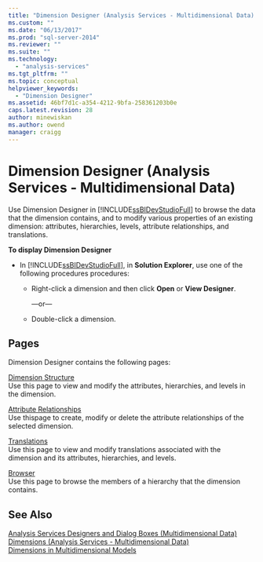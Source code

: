 ```yaml
---
title: "Dimension Designer (Analysis Services - Multidimensional Data) | Microsoft Docs"
ms.custom: ""
ms.date: "06/13/2017"
ms.prod: "sql-server-2014"
ms.reviewer: ""
ms.suite: ""
ms.technology: 
  - "analysis-services"
ms.tgt_pltfrm: ""
ms.topic: conceptual
helpviewer_keywords: 
  - "Dimension Designer"
ms.assetid: 46bf7d1c-a354-4212-9bfa-258361203b0e
caps.latest.revision: 28
author: minewiskan
ms.author: owend
manager: craigg
---
```

# Dimension Designer (Analysis Services - Multidimensional Data)
  Use Dimension Designer in [!INCLUDE[ssBIDevStudioFull](../includes/ssbidevstudiofull-md.md)] to browse the data that the dimension contains, and to modify various properties of an existing dimension: attributes, hierarchies, levels, attribute relationships, and translations.  
  
 **To display Dimension Designer**  
  
-   In [!INCLUDE[ssBIDevStudioFull](../includes/ssbidevstudiofull-md.md)], in **Solution Explorer**, use one of the following procedures procedures:  
  
    -   Right-click a dimension and then click **Open** or **View Designer**.  
  
         —or—  
  
    -   Double-click a dimension.  
  
## Pages  
 Dimension Designer contains the following pages:  
  
 [Dimension Structure](dimension-structure-dimension-designer-analysis-services-multidimensional-data.md)  
 Use this page to view and modify the attributes, hierarchies, and levels in the dimension.  
  
 [Attribute Relationships](attribute-relationships-dimension-designer-analysis-services-multidimensional-data.md)  
 Use thispage to create, modify or delete the attribute relationships of the selected dimension.  
  
 [Translations](translations-dimension-designer-analysis-services-multidimensional-data.md)  
 Use this page to view and modify translations associated with the dimension and its attributes, hierarchies, and levels.  
  
 [Browser](browser-dimension-designer-analysis-services-multidimensional-data.md)  
 Use this page to browse the members of a hierarchy that the dimension contains.  
  
## See Also  
 [Analysis Services Designers and Dialog Boxes &#40;Multidimensional Data&#41;](analysis-services-designers-and-dialog-boxes-multidimensional-data.md)   
 [Dimensions &#40;Analysis Services - Multidimensional Data&#41;](multidimensional-models-olap-logical-dimension-objects/dimensions-analysis-services-multidimensional-data.md)   
 [Dimensions in Multidimensional Models](multidimensional-models/dimensions-in-multidimensional-models.md)  
  
  
